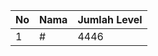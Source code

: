 | No | Nama            | Jumlah Level |
|----|-----------------|--------------|
| 1  | #    |    4446        |
